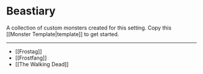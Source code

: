 # Beastiary
A collection of custom monsters created for this setting. Copy this [[Monster Template|template]] to get started.

---

- [[Frostag]]
-  [[Frostfang]]
-  [[The Walking Dead]]